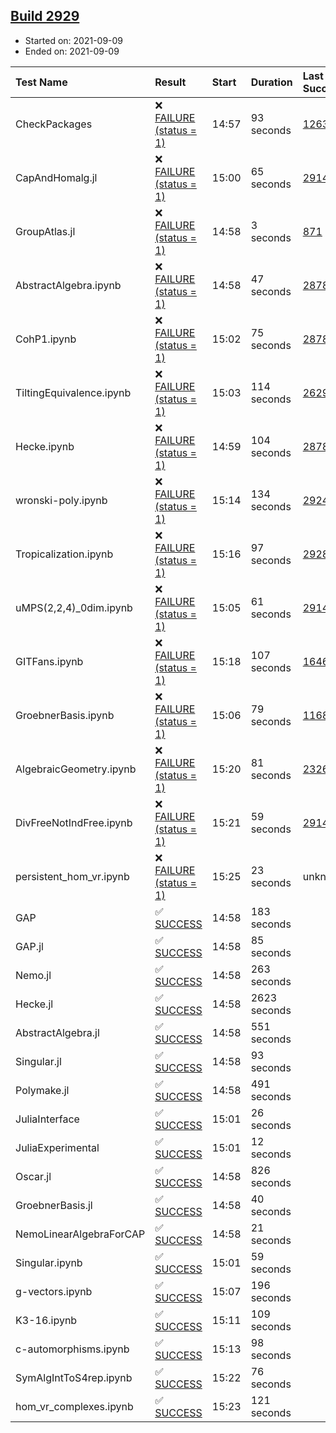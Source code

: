 ## [Build 2929](https://oscarci.mathematik.uni-kl.de/job/oscar-stable/2929/)

* Started on: 2021-09-09
* Ended on: 2021-09-09

| Test Name    | Result | Start | Duration | Last Success | First Failure |
|:-------------|:-------|:------|:---------|:-------------|:--------------|
| CheckPackages | ❌ [FAILURE (status = 1)](https://oscarci.mathematik.uni-kl.de/job/oscar-stable/2929/artifact/logs/build-2929/CheckPackages.log) | 14:57 | 93 seconds | [1263](https://oscarci.mathematik.uni-kl.de/job/oscar-stable/1263/) | [1264](https://oscarci.mathematik.uni-kl.de/job/oscar-stable/1264/) |
| CapAndHomalg.jl | ❌ [FAILURE (status = 1)](https://oscarci.mathematik.uni-kl.de/job/oscar-stable/2929/artifact/logs/build-2929/CapAndHomalg.jl.log) | 15:00 | 65 seconds | [2914](https://oscarci.mathematik.uni-kl.de/job/oscar-stable/2914/) | [2915](https://oscarci.mathematik.uni-kl.de/job/oscar-stable/2915/) |
| GroupAtlas.jl | ❌ [FAILURE (status = 1)](https://oscarci.mathematik.uni-kl.de/job/oscar-stable/2929/artifact/logs/build-2929/GroupAtlas.jl.log) | 14:58 | 3 seconds | [871](https://oscarci.mathematik.uni-kl.de/job/oscar-stable/871/) | [872](https://oscarci.mathematik.uni-kl.de/job/oscar-stable/872/) |
| AbstractAlgebra.ipynb | ❌ [FAILURE (status = 1)](https://oscarci.mathematik.uni-kl.de/job/oscar-stable/2929/artifact/logs/build-2929/AbstractAlgebra.ipynb.log) | 14:58 | 47 seconds | [2878](https://oscarci.mathematik.uni-kl.de/job/oscar-stable/2878/) | [2879](https://oscarci.mathematik.uni-kl.de/job/oscar-stable/2879/) |
| CohP1.ipynb | ❌ [FAILURE (status = 1)](https://oscarci.mathematik.uni-kl.de/job/oscar-stable/2929/artifact/logs/build-2929/CohP1.ipynb.log) | 15:02 | 75 seconds | [2878](https://oscarci.mathematik.uni-kl.de/job/oscar-stable/2878/) | [2879](https://oscarci.mathematik.uni-kl.de/job/oscar-stable/2879/) |
| TiltingEquivalence.ipynb | ❌ [FAILURE (status = 1)](https://oscarci.mathematik.uni-kl.de/job/oscar-stable/2929/artifact/logs/build-2929/TiltingEquivalence.ipynb.log) | 15:03 | 114 seconds | [2629](https://oscarci.mathematik.uni-kl.de/job/oscar-stable/2629/) | [2630](https://oscarci.mathematik.uni-kl.de/job/oscar-stable/2630/) |
| Hecke.ipynb | ❌ [FAILURE (status = 1)](https://oscarci.mathematik.uni-kl.de/job/oscar-stable/2929/artifact/logs/build-2929/Hecke.ipynb.log) | 14:59 | 104 seconds | [2878](https://oscarci.mathematik.uni-kl.de/job/oscar-stable/2878/) | [2879](https://oscarci.mathematik.uni-kl.de/job/oscar-stable/2879/) |
| wronski-poly.ipynb | ❌ [FAILURE (status = 1)](https://oscarci.mathematik.uni-kl.de/job/oscar-stable/2929/artifact/logs/build-2929/wronski-poly.ipynb.log) | 15:14 | 134 seconds | [2924](https://oscarci.mathematik.uni-kl.de/job/oscar-stable/2924/) | [2925](https://oscarci.mathematik.uni-kl.de/job/oscar-stable/2925/) |
| Tropicalization.ipynb | ❌ [FAILURE (status = 1)](https://oscarci.mathematik.uni-kl.de/job/oscar-stable/2929/artifact/logs/build-2929/Tropicalization.ipynb.log) | 15:16 | 97 seconds | [2928](https://oscarci.mathematik.uni-kl.de/job/oscar-stable/2928/) | [2929](https://oscarci.mathematik.uni-kl.de/job/oscar-stable/2929/) |
| uMPS(2,2,4)_0dim.ipynb | ❌ [FAILURE (status = 1)](https://oscarci.mathematik.uni-kl.de/job/oscar-stable/2929/artifact/logs/build-2929/uMPS-2-2-4-_0dim.ipynb.log) | 15:05 | 61 seconds | [2914](https://oscarci.mathematik.uni-kl.de/job/oscar-stable/2914/) | [2915](https://oscarci.mathematik.uni-kl.de/job/oscar-stable/2915/) |
| GITFans.ipynb | ❌ [FAILURE (status = 1)](https://oscarci.mathematik.uni-kl.de/job/oscar-stable/2929/artifact/logs/build-2929/GITFans.ipynb.log) | 15:18 | 107 seconds | [1646](https://oscarci.mathematik.uni-kl.de/job/oscar-stable/1646/) | [1647](https://oscarci.mathematik.uni-kl.de/job/oscar-stable/1647/) |
| GroebnerBasis.ipynb | ❌ [FAILURE (status = 1)](https://oscarci.mathematik.uni-kl.de/job/oscar-stable/2929/artifact/logs/build-2929/GroebnerBasis.ipynb.log) | 15:06 | 79 seconds | [1168](https://oscarci.mathematik.uni-kl.de/job/oscar-stable/1168/) | [1169](https://oscarci.mathematik.uni-kl.de/job/oscar-stable/1169/) |
| AlgebraicGeometry.ipynb | ❌ [FAILURE (status = 1)](https://oscarci.mathematik.uni-kl.de/job/oscar-stable/2929/artifact/logs/build-2929/AlgebraicGeometry.ipynb.log) | 15:20 | 81 seconds | [2326](https://oscarci.mathematik.uni-kl.de/job/oscar-stable/2326/) | [2327](https://oscarci.mathematik.uni-kl.de/job/oscar-stable/2327/) |
| DivFreeNotIndFree.ipynb | ❌ [FAILURE (status = 1)](https://oscarci.mathematik.uni-kl.de/job/oscar-stable/2929/artifact/logs/build-2929/DivFreeNotIndFree.ipynb.log) | 15:21 | 59 seconds | [2914](https://oscarci.mathematik.uni-kl.de/job/oscar-stable/2914/) | [2915](https://oscarci.mathematik.uni-kl.de/job/oscar-stable/2915/) |
| persistent_hom_vr.ipynb | ❌ [FAILURE (status = 1)](https://oscarci.mathematik.uni-kl.de/job/oscar-stable/2929/artifact/logs/build-2929/persistent_hom_vr.ipynb.log) | 15:25 | 23 seconds | unknown | unknown |
| GAP | ✅ [SUCCESS](https://oscarci.mathematik.uni-kl.de/job/oscar-stable/2929/artifact/logs/build-2929/GAP.log) | 14:58 | 183 seconds |  |  |
| GAP.jl | ✅ [SUCCESS](https://oscarci.mathematik.uni-kl.de/job/oscar-stable/2929/artifact/logs/build-2929/GAP.jl.log) | 14:58 | 85 seconds |  |  |
| Nemo.jl | ✅ [SUCCESS](https://oscarci.mathematik.uni-kl.de/job/oscar-stable/2929/artifact/logs/build-2929/Nemo.jl.log) | 14:58 | 263 seconds |  |  |
| Hecke.jl | ✅ [SUCCESS](https://oscarci.mathematik.uni-kl.de/job/oscar-stable/2929/artifact/logs/build-2929/Hecke.jl.log) | 14:58 | 2623 seconds |  |  |
| AbstractAlgebra.jl | ✅ [SUCCESS](https://oscarci.mathematik.uni-kl.de/job/oscar-stable/2929/artifact/logs/build-2929/AbstractAlgebra.jl.log) | 14:58 | 551 seconds |  |  |
| Singular.jl | ✅ [SUCCESS](https://oscarci.mathematik.uni-kl.de/job/oscar-stable/2929/artifact/logs/build-2929/Singular.jl.log) | 14:58 | 93 seconds |  |  |
| Polymake.jl | ✅ [SUCCESS](https://oscarci.mathematik.uni-kl.de/job/oscar-stable/2929/artifact/logs/build-2929/Polymake.jl.log) | 14:58 | 491 seconds |  |  |
| JuliaInterface | ✅ [SUCCESS](https://oscarci.mathematik.uni-kl.de/job/oscar-stable/2929/artifact/logs/build-2929/JuliaInterface.log) | 15:01 | 26 seconds |  |  |
| JuliaExperimental | ✅ [SUCCESS](https://oscarci.mathematik.uni-kl.de/job/oscar-stable/2929/artifact/logs/build-2929/JuliaExperimental.log) | 15:01 | 12 seconds |  |  |
| Oscar.jl | ✅ [SUCCESS](https://oscarci.mathematik.uni-kl.de/job/oscar-stable/2929/artifact/logs/build-2929/Oscar.jl.log) | 14:58 | 826 seconds |  |  |
| GroebnerBasis.jl | ✅ [SUCCESS](https://oscarci.mathematik.uni-kl.de/job/oscar-stable/2929/artifact/logs/build-2929/GroebnerBasis.jl.log) | 14:58 | 40 seconds |  |  |
| NemoLinearAlgebraForCAP | ✅ [SUCCESS](https://oscarci.mathematik.uni-kl.de/job/oscar-stable/2929/artifact/logs/build-2929/NemoLinearAlgebraForCAP.log) | 14:58 | 21 seconds |  |  |
| Singular.ipynb | ✅ [SUCCESS](https://oscarci.mathematik.uni-kl.de/job/oscar-stable/2929/artifact/logs/build-2929/Singular.ipynb.log) | 15:01 | 59 seconds |  |  |
| g-vectors.ipynb | ✅ [SUCCESS](https://oscarci.mathematik.uni-kl.de/job/oscar-stable/2929/artifact/logs/build-2929/g-vectors.ipynb.log) | 15:07 | 196 seconds |  |  |
| K3-16.ipynb | ✅ [SUCCESS](https://oscarci.mathematik.uni-kl.de/job/oscar-stable/2929/artifact/logs/build-2929/K3-16.ipynb.log) | 15:11 | 109 seconds |  |  |
| c-automorphisms.ipynb | ✅ [SUCCESS](https://oscarci.mathematik.uni-kl.de/job/oscar-stable/2929/artifact/logs/build-2929/c-automorphisms.ipynb.log) | 15:13 | 98 seconds |  |  |
| SymAlgIntToS4rep.ipynb | ✅ [SUCCESS](https://oscarci.mathematik.uni-kl.de/job/oscar-stable/2929/artifact/logs/build-2929/SymAlgIntToS4rep.ipynb.log) | 15:22 | 76 seconds |  |  |
| hom_vr_complexes.ipynb | ✅ [SUCCESS](https://oscarci.mathematik.uni-kl.de/job/oscar-stable/2929/artifact/logs/build-2929/hom_vr_complexes.ipynb.log) | 15:23 | 121 seconds |  |  |
